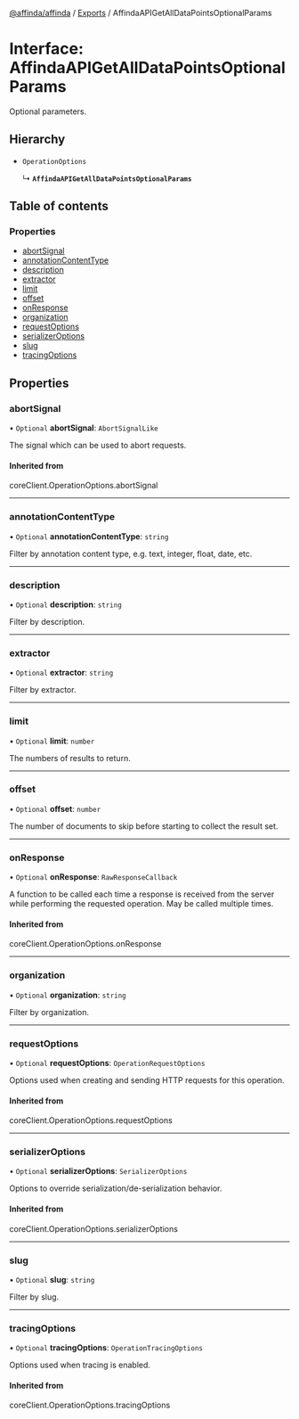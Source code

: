 [@affinda/affinda](../README.md) / [Exports](../modules.md) / AffindaAPIGetAllDataPointsOptionalParams

# Interface: AffindaAPIGetAllDataPointsOptionalParams

Optional parameters.

## Hierarchy

- `OperationOptions`

  ↳ **`AffindaAPIGetAllDataPointsOptionalParams`**

## Table of contents

### Properties

- [abortSignal](AffindaAPIGetAllDataPointsOptionalParams.md#abortsignal)
- [annotationContentType](AffindaAPIGetAllDataPointsOptionalParams.md#annotationcontenttype)
- [description](AffindaAPIGetAllDataPointsOptionalParams.md#description)
- [extractor](AffindaAPIGetAllDataPointsOptionalParams.md#extractor)
- [limit](AffindaAPIGetAllDataPointsOptionalParams.md#limit)
- [offset](AffindaAPIGetAllDataPointsOptionalParams.md#offset)
- [onResponse](AffindaAPIGetAllDataPointsOptionalParams.md#onresponse)
- [organization](AffindaAPIGetAllDataPointsOptionalParams.md#organization)
- [requestOptions](AffindaAPIGetAllDataPointsOptionalParams.md#requestoptions)
- [serializerOptions](AffindaAPIGetAllDataPointsOptionalParams.md#serializeroptions)
- [slug](AffindaAPIGetAllDataPointsOptionalParams.md#slug)
- [tracingOptions](AffindaAPIGetAllDataPointsOptionalParams.md#tracingoptions)

## Properties

### abortSignal

• `Optional` **abortSignal**: `AbortSignalLike`

The signal which can be used to abort requests.

#### Inherited from

coreClient.OperationOptions.abortSignal

___

### annotationContentType

• `Optional` **annotationContentType**: `string`

Filter by annotation content type, e.g. text, integer, float, date, etc.

___

### description

• `Optional` **description**: `string`

Filter by description.

___

### extractor

• `Optional` **extractor**: `string`

Filter by extractor.

___

### limit

• `Optional` **limit**: `number`

The numbers of results to return.

___

### offset

• `Optional` **offset**: `number`

The number of documents to skip before starting to collect the result set.

___

### onResponse

• `Optional` **onResponse**: `RawResponseCallback`

A function to be called each time a response is received from the server
while performing the requested operation.
May be called multiple times.

#### Inherited from

coreClient.OperationOptions.onResponse

___

### organization

• `Optional` **organization**: `string`

Filter by organization.

___

### requestOptions

• `Optional` **requestOptions**: `OperationRequestOptions`

Options used when creating and sending HTTP requests for this operation.

#### Inherited from

coreClient.OperationOptions.requestOptions

___

### serializerOptions

• `Optional` **serializerOptions**: `SerializerOptions`

Options to override serialization/de-serialization behavior.

#### Inherited from

coreClient.OperationOptions.serializerOptions

___

### slug

• `Optional` **slug**: `string`

Filter by slug.

___

### tracingOptions

• `Optional` **tracingOptions**: `OperationTracingOptions`

Options used when tracing is enabled.

#### Inherited from

coreClient.OperationOptions.tracingOptions
